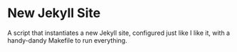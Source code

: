# New Jekyll Site

A script that instantiates a new Jekyll site, configured just like I like it, with a handy-dandy Makefile to run everything.
